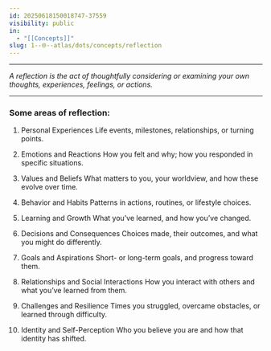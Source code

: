 ```yaml
---
id: 20250618150018747-37559
visibility: public
in:
  - "[[Concepts]]"
slug: 1--🌐--atlas/dots/concepts/reflection
---
```

---

*A reflection is the act of thoughtfully considering or examining your own thoughts, experiences, feelings, or actions.*

---

### Some areas of reflection:

1. Personal Experiences
	Life events, milestones, relationships, or turning points.
	
2. Emotions and Reactions
	How you felt and why; how you responded in specific situations.
	
3. Values and Beliefs
	What matters to you, your worldview, and how these evolve over time.
	
4. Behavior and Habits
	Patterns in actions, routines, or lifestyle choices.
	
5. Learning and Growth
	What you’ve learned, and how you’ve changed.
	
6. Decisions and Consequences
	Choices made, their outcomes, and what you might do differently.
	
7. Goals and Aspirations
	Short- or long-term goals, and progress toward them.
	
8. Relationships and Social Interactions
	How you interact with others and what you’ve learned from them.
	
9. Challenges and Resilience
	Times you struggled, overcame obstacles, or learned through difficulty.
	
10. Identity and Self-Perception
	Who you believe you are and how that identity has shifted.